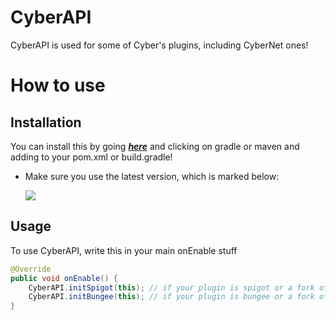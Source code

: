 # CyberAPI
CyberAPI is used for some of Cyber's plugins, including CyberNet ones!

# How to use

## Installation
You can install this by going **_[here](https://jitpack.io/#CyberedCake/CyberAPI/)_** and clicking on gradle or 
maven and adding to your pom.xml or build.gradle!

- Make sure you use the latest version, which is marked below:

    [![](https://jitpack.io/v/CyberedCake/CyberAPI.svg)](https://jitpack.io/#CyberedCake/CyberAPI)

## Usage
To use CyberAPI, write this in your main onEnable stuff
```java
@Override
public void onEnable() {
    CyberAPI.initSpigot(this); // if your plugin is spigot or a fork of spigot (paper)
    CyberAPI.initBungee(this); // if your plugin is bungee or a fork of bungee (waterfall)
}
```